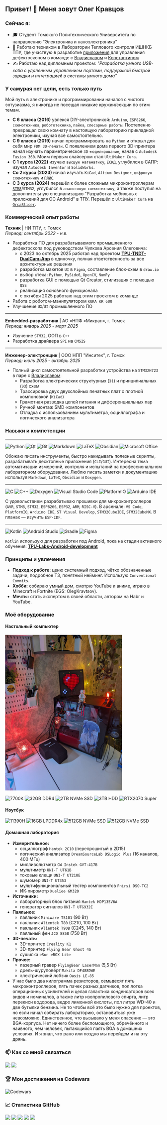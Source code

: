 ## Привет! 👋 Меня зовут Олег Кравцов

### Сейчас я:
*   🎓 Студент Томского Политехнического Университета по направлению "Электроника и наноэлектроника"
*   💼 Работаю техником в Лаборатории Теплового контроля ИШНКБ ТПУ, где участвую в разработке [приложения](https://github.com/RadioPizza/TPU-TNDT-DualCam-App) для управления дефектоскопом в команде с [Владиславом](https://github.com/Wl4dick) и [Константином](https://github.com/RenderAlien)
*   ✍️ Работаю над дипломным проектом: *"Разработка умного USB-хаба с удалённым управлением портами, поддержкой быстрой зарядки и интеграцией в системы умного дома"*

### У самурая нет цели, есть только путь

Мой путь в электронике и программировании начался с чистого энтузиазма, я никогда не посещал никакие кружки/секции по этим темам.

*   **С 6 класса (2016)** увлекся DIY-электроникой: `Arduino`, `ESP8266`, `схемотехника`, `робототехника`, `пайка`, `слесарные работы`. Постепенно превращал свою комнату в настоящую лабораторию прикладной электроники, изучая всё самостоятельно.
*   **С 9 класса (2019)** начал программировать на `Python` и открыл для себя мир `FDM 3D-печати`. С появлением дома первого 3D-принтера начал изучать параметрическое `3D-моделирование`, начав с `Autodesk Fusion 360`. Моим первым слайсером стал `UltiMaker Cura`.
*   **С 1 курса (2022)** изучаю `высшую математику`, `ЕСКД`, углубился в САПР: изучал `Autodesk Inventor` и `SolidWorks`.
*   **Со 2 курса (2023)** начал изучать `KiCad`, `Altium Designer`, `цифровую схемотехнику` и [`ПЛИС`](https://github.com/RadioPizza/TPU-Labs-FPGA-basics).
*   **С 3 курса (2024)** перешёл к более сложным микроконтроллерам [`STM8`](https://github.com/RadioPizza/TPU-Labs-Embedded-STM8)/`STM32`, углубился в `аналоговую схемотехнику`, а также поступил на дополнительную специализацию "Разработка мобильных приложений для ОС Android" в ТПУ. Перешёл с `UltiMaker Cura` на [`OrcaSlicer`](https://github.com/SoftFever/OrcaSlicer).

### Коммерческий опыт работы

**Техник** | НИ ТПУ, г. Томск  
*Период: сентябрь 2022 - н.в.*
- Разработка ПО для разрабатываемого промышленного дефектоскопа под руководством Чулкова Арсения Олеговича:
    *   с 2023 по октябрь 2025 работал над проектом **[TPU-TNDT-DualCam-App](https://github.com/RadioPizza/TPU-TNDT-DualCam-App)** в одиночку, полная ответственность за все архитектурные решения
    *   разработка макетов `UI` в `Figma`, составление блок-схем в `draw.io`
    *   выбор стека: `Python`, `PySide6`, `OpenCV`, `NumPy`
    *   разработка GUI с помощью Qt Creator, стилизация с помощью `QSS`
    *   реализация основного функционала
    *   с октября 2025 работаю над этим проектом в команде
- Работа с роботом-манипулятором `KUKA KR 600`
- Улучшение `UX`/`UI` промышленного ПО

---

**Embedded-разработчик** | АО «НПФ «Микран», г. Томск  
*Период: январь 2025 - март 2025*
- Изучение `STM32`, ООП в `C++`
- Разработка драйвера `SPI` на `CMSIS`

---

**Инженер-электронщик** | ООО НПП "Инситек", г. Томск  
*Период: июль 2025 - октябрь 2025*
- Полный цикл самостоятельной разработки устройства на `STM32H723` в паре с [Владиславом](https://github.com/Wl4dick):
    *   Разработка электрических структурных (`Э1`) и принципиальных (`Э3`) схем
    *   Трассировка двух двухслойных печатных плат с плотной компоновкой (`KiCad`)
    *   Грамотная разводка цепей питания и дифференциальных пар
    *   Ручной монтаж SMD-компонентов
    *   Отладка с использованием мультиметра, осциллографа и логического анализатора

### Навыки и компетенции

---

![Python](https://img.shields.io/badge/python-3670A0?style=for-the-badge&logo=python&logoColor=ffdd54)
![Qt](https://img.shields.io/badge/Qt-%23217346.svg?style=for-the-badge&logo=Qt&logoColor=white)
![Git](https://img.shields.io/badge/git-%23F05033.svg?style=for-the-badge&logo=git&logoColor=white)
![Markdown](https://img.shields.io/badge/markdown-%23000000.svg?style=for-the-badge&logo=markdown&logoColor=white)
![LaTeX](https://img.shields.io/badge/latex-%23008080.svg?style=for-the-badge&logo=latex&logoColor=white)
![Obsidian](https://img.shields.io/badge/Obsidian-%23483699.svg?style=for-the-badge&logo=obsidian&logoColor=white)
![Microsoft Office](https://img.shields.io/badge/Microsoft_Office-D83B01?style=for-the-badge&logo=microsoft-office&logoColor=white)


Обожаю писать инструменты, быстро накидывать полезные скрипты, разрабатывать десктопные приложения (`CLI`/`GUI`). Интересна тема автоматизации измерений, контроля и испытаний на профессиональном лабораторном оборудовании. Люблю писать заметки и документацию используя `Markdown`, `LaTeX`, `Obsidian` и `Doxygen`.

---

![C](https://img.shields.io/badge/c-%2300599C.svg?style=for-the-badge&logo=c&logoColor=white)
![C++](https://img.shields.io/badge/c++-%2300599C.svg?style=for-the-badge&logo=c%2B%2B&logoColor=white)
![Doxygen](https://img.shields.io/badge/doxygen-2C4AA8?style=for-the-badge&logo=doxygen&logoColor=white)
![Visual Studio Code](https://img.shields.io/badge/Visual%20Studio%20Code-0078d7.svg?style=for-the-badge&logo=visual-studio-code&logoColor=white)
![PlatformIO](https://img.shields.io/badge/PlatformIO-%23222.svg?style=for-the-badge&logo=platformio&logoColor=%23f5822a)
![Arduino IDE](https://img.shields.io/badge/Arduino_IDE-00979D?style=for-the-badge&logo=arduino&logoColor=white)

С удовольствием разрабатываю прошивки для микроконтроллеров (`AVR`, `STM8`, `STM32`, `ESP8266`, `ESP32`, `ARM`, `RISC-V`). В арсенале: `VS Code`, `PlatformIO`, `Arduino IDE`, `ST Visual Develop`, `STM32CubeIDE`, `STM32CubeMX`. В планах — изучить `ESP-IDF`.

---

![Kotlin](https://img.shields.io/badge/kotlin-%237F52FF.svg?style=for-the-badge&logo=kotlin&logoColor=white)
![Android Studio](https://img.shields.io/badge/android%20studio-346ac1?style=for-the-badge&logo=android%20studio&logoColor=white)
![Gradle](https://img.shields.io/badge/Gradle-02303A.svg?style=for-the-badge&logo=Gradle&logoColor=white)
![Figma](https://img.shields.io/badge/Figma-F24E1E?style=for-the-badge&logo=figma&logoColor=white)

`Kotlin` использую для разработки под Android, пока на стадии активного обучения: **[TPU-Labs-Android-development](https://github.com/RadioPizza/TPU-Labs-Android-development)**

### Принципы и увлечения

- **Подход к работе:** ценю системный подход, чётко обозначенные задачи, подробное ТЗ, понятный нейминг. Использую `Conventional Commits`.
- **Хобби:** собираю умный дом, смотрю YouTube и аниме, играю в Minecraft и Fortnite (EGS: OlegKravtsov).
- **Мечты:** стать экспертом в своей области, автором на Habr и YouTube.

### Моё оборудование

#### Настольный компьютер

<img src="pc_setup.jpg" height="500" align=centre>

![7700K](https://img.shields.io/badge/Intel-Core_i7_7700K-0071C5?style=for-the-badge&logo=intel&logoColor=white)
![32GB DDR4](https://img.shields.io/badge/RAM-32GB_DDR4-0078D6?style=for-the-badge)
![2TB NVMe SSD](https://img.shields.io/badge/SSD-2TB_NVMe-0078D6?style=for-the-badge)
![3TB HDD](https://img.shields.io/badge/HDD-3TB-0078D6?style=for-the-badge)
![RTX2070 Super](https://img.shields.io/badge/NVIDIA-RTX2070_Super-76B900?style=for-the-badge&logo=nvidia&logoColor=white)

#### Ноутбук
![11390H](https://img.shields.io/badge/Intel-Core_i7_11390H-0071C5?style=for-the-badge&logo=intel&logoColor=white)
![16GB LPDDR4x](https://img.shields.io/badge/RAM-16GB_LPDDR4x-0078D6?style=for-the-badge)
![512GB NVMe SSD](https://img.shields.io/badge/SSD-512GB_NVMe-0078D6?style=for-the-badge)
![512GB NVMe SSD](https://img.shields.io/badge/HONOR-MagicBook_View_14-999999?style=for-the-badge&logo=honor&logoColor=white)

#### Домашная лаборатория

- **Измерительное:**
    *   осциллограф `Hantek 2C10` (перепрошитый в 2D15)
    *   логический анализатор `DreamSourceLab DSLogic Plus` (16 каналов, 400 МГц)
    *   милливольтметр `GW Instek GVT-417B`
    *   мультиметр `UNI-T UT61B`
    *   токовые клещи `UNI-T UT210E`
    *   шумомер `UNI-T UT353`
    *   мультифункциональный тестер компонентов `Fnirsi DSO-TC2`
    *   ИК-пирометр `Xueliee GM320`
- **Источники:**
    *   лабораторный блок питания `Hantek HDP135V6A`
    *   генератор сигналов `UNI-T UTG932E`
- **Паяльное:**
    *   паяльник `Miniware TS101` (90 Вт)
    *   паяльник `Alientek T80` (C210, 100 Вт)
    *   паяльник `Alientek T90B` (C245, 140 Вт)
    *   паяльный фен `JCD 8858` (750 Вт)
- **3D-печать:**
    *   3D-принтер `Creality K1`
    *   3D-принтер `Flying Bear Ghost 4S`
    *   сушилка `eSun eBOX Lite`
- **Прочее:**
    *   лазерный гравер `FlyingBear LaserMan` (5,5 Вт)
    *   дрель-шуруповёрт `Makita DF488DWE`
    *   электрический лобзик `Oasis LE-85`
- У нас было два килограмма резисторов, семьдесят пять микроконтроллеров, пять пачек разных датчиков, пол лотка операционных усилителей и целая галактика конденсаторов всех видов и номиналов, а также литр изопропилового спирта, литр перекиси водорода, ведро лимонной кислоты, пол литра WD-40 и две бутылки бензина. Не то чтобы всё это было нужно для проектов, но если начал собирать лабораторию, остановиться уже невозможно. Единственное, что вызывало у меня опасение — это BGA-корпуса. Нет ничего более беспомощного, обречённого и наивного, чем человек, пытающийся паять BGA в домашних условиях. И я знал, что рано или поздно мы перейдем и на эту дрянь.

### 📫 Как со мной связаться

[<img src="https://upload.wikimedia.org/wikipedia/commons/thumb/f/f3/VK_Compact_Logo_%282021-present%29.svg/1024px-VK_Compact_Logo_%282021-present%29.svg.png" height="40">][VK]
[<img src="https://upload.wikimedia.org/wikipedia/commons/thumb/8/83/Telegram_2019_Logo.svg/2048px-Telegram_2019_Logo.svg.png" height="40">][TG]

[VK]: https://vk.com/kravtsov.oleg
[TG]: https://t.me/kravtsov_oleg

### 🏆 Мои достижения на Codewars

![Codewars](https://www.codewars.com/users/RadioPizza/badges/large)

### 📈 Статистика GitHub

![](https://github-profile-summary-cards.vercel.app/api/cards/profile-details?username=RadioPizza&theme=gruvbox)
![](https://github-profile-summary-cards.vercel.app/api/cards/most-commit-language?username=RadioPizza&theme=gruvbox)
![](https://github-profile-summary-cards.vercel.app/api/cards/repos-per-language?username=RadioPizza&theme=gruvbox)
![](https://github-profile-summary-cards.vercel.app/api/cards/stats?username=RadioPizza&theme=gruvbox)
![](https://github-profile-summary-cards.vercel.app/api/cards/productive-time?username=RadioPizza&theme=gruvbox&utcOffset=+7)
